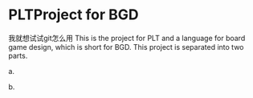 PLTProject for BGD
========
我就想试试git怎么用
This is the project for PLT and a language for board game design, which is short for BGD.
This project is separated into two parts.

a.






b.





